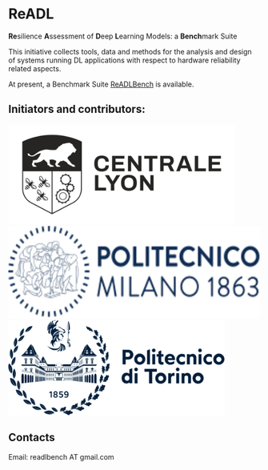 # ReADL

**Re**silience **A**ssessment of **D**eep **L**earning Models: a **Bench**mark Suite

This initiative collects tools, data and methods for the analysis and design of systems running DL applications with respect to hardware reliability related aspects.

At present, a Benchmark Suite [ReADLBench](../../dnn_benchmark) is available.


## Initiators and contributors:

<img src="./lyon.jpeg" alt="drawing" style="height: 200px;"/>


<img src="./polimi.svg" alt="drawing" style="height: 185px;"/>


<img src="./polito.svg" alt="drawing" style="height: 190px;"/>


## Contacts

Email: readlbench AT gmail.com